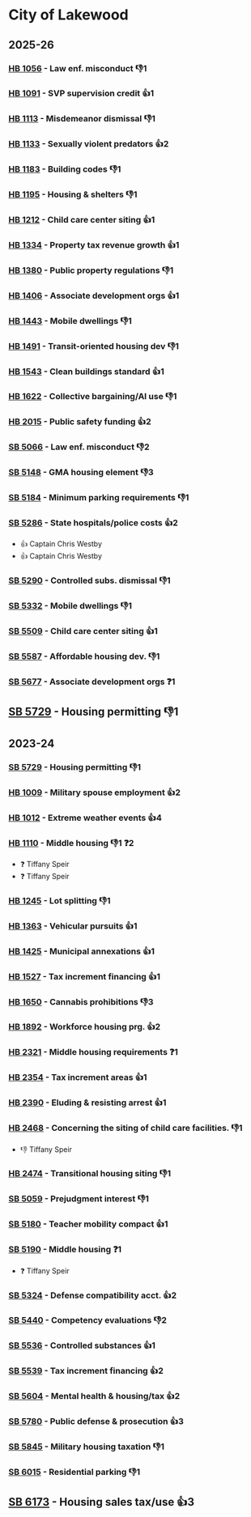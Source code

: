 # City of Lakewood
## 2025-26

### [HB 1056](/bill/2025-26/hb/1056/) - Law enf. misconduct  👎1 

### [HB 1091](/bill/2025-26/hb/1091/) - SVP supervision credit 👍1  

### [HB 1113](/bill/2025-26/hb/1113/) - Misdemeanor dismissal  👎1 

### [HB 1133](/bill/2025-26/hb/1133/) - Sexually violent predators 👍2  

### [HB 1183](/bill/2025-26/hb/1183/) - Building codes  👎1 

### [HB 1195](/bill/2025-26/hb/1195/) - Housing & shelters  👎1 

### [HB 1212](/bill/2025-26/hb/1212/) - Child care center siting 👍1  

### [HB 1334](/bill/2025-26/hb/1334/) - Property tax revenue growth 👍1  

### [HB 1380](/bill/2025-26/hb/1380/) - Public property regulations  👎1 

### [HB 1406](/bill/2025-26/hb/1406/) - Associate development orgs 👍1  

### [HB 1443](/bill/2025-26/hb/1443/) - Mobile dwellings  👎1 

### [HB 1491](/bill/2025-26/hb/1491/) - Transit-oriented housing dev  👎1 

### [HB 1543](/bill/2025-26/hb/1543/) - Clean buildings standard 👍1  

### [HB 1622](/bill/2025-26/hb/1622/) - Collective bargaining/AI use  👎1 

### [HB 2015](/bill/2025-26/hb/2015/) - Public safety funding 👍2  

### [SB 5066](/bill/2025-26/sb/5066/) - Law enf. misconduct  👎2 

### [SB 5148](/bill/2025-26/sb/5148/) - GMA housing element  👎3 

### [SB 5184](/bill/2025-26/sb/5184/) - Minimum parking requirements  👎1 

### [SB 5286](/bill/2025-26/sb/5286/) - State hospitals/police costs 👍2  
* 👍 Captain Chris Westby
* 👍 Captain Chris Westby

### [SB 5290](/bill/2025-26/sb/5290/) - Controlled subs. dismissal  👎1 

### [SB 5332](/bill/2025-26/sb/5332/) - Mobile dwellings  👎1 

### [SB 5509](/bill/2025-26/sb/5509/) - Child care center siting 👍1  

### [SB 5587](/bill/2025-26/sb/5587/) - Affordable housing dev.  👎1 

### [SB 5677](/bill/2025-26/sb/5677/) - Associate development orgs   ❓1

## [SB 5729](/bill/2025-26/sb/5729/) - Housing permitting  👎1 

## 2023-24

### [SB 5729](/bill/2023-24/sb/5729/) - Housing permitting  👎1 

### [HB 1009](/bill/2023-24/hb/1009/) - Military spouse employment 👍2  

### [HB 1012](/bill/2023-24/hb/1012/) - Extreme weather events 👍4  

### [HB 1110](/bill/2023-24/hb/1110/) - Middle housing  👎1 ❓2
* ❓ Tiffany Speir
* ❓ Tiffany Speir

### [HB 1245](/bill/2023-24/hb/1245/) - Lot splitting  👎1 

### [HB 1363](/bill/2023-24/hb/1363/) - Vehicular pursuits 👍1  

### [HB 1425](/bill/2023-24/hb/1425/) - Municipal annexations 👍1  

### [HB 1527](/bill/2023-24/hb/1527/) - Tax increment financing 👍1  

### [HB 1650](/bill/2023-24/hb/1650/) - Cannabis prohibitions  👎3 

### [HB 1892](/bill/2023-24/hb/1892/) - Workforce housing prg. 👍2  

### [HB 2321](/bill/2023-24/hb/2321/) - Middle housing requirements   ❓1

### [HB 2354](/bill/2023-24/hb/2354/) - Tax increment areas 👍1  

### [HB 2390](/bill/2023-24/hb/2390/) - Eluding & resisting arrest 👍1  

### [HB 2468](/bill/2023-24/hb/2468/) - Concerning the siting of child care facilities.  👎1 
* 👎 Tiffany Speir

### [HB 2474](/bill/2023-24/hb/2474/) - Transitional housing siting  👎1 

### [SB 5059](/bill/2023-24/sb/5059/) - Prejudgment interest  👎1 

### [SB 5180](/bill/2023-24/sb/5180/) - Teacher mobility compact 👍1  

### [SB 5190](/bill/2023-24/sb/5190/) - Middle housing   ❓1
* ❓ Tiffany Speir

### [SB 5324](/bill/2023-24/sb/5324/) - Defense compatibility acct. 👍2  

### [SB 5440](/bill/2023-24/sb/5440/) - Competency evaluations  👎2 

### [SB 5536](/bill/2023-24/sb/5536/) - Controlled substances 👍1  

### [SB 5539](/bill/2023-24/sb/5539/) - Tax increment financing 👍2  

### [SB 5604](/bill/2023-24/sb/5604/) - Mental health & housing/tax 👍2  

### [SB 5780](/bill/2023-24/sb/5780/) - Public defense & prosecution 👍3  

### [SB 5845](/bill/2023-24/sb/5845/) - Military housing taxation  👎1 

### [SB 6015](/bill/2023-24/sb/6015/) - Residential parking  👎1 

## [SB 6173](/bill/2023-24/sb/6173/) - Housing sales tax/use 👍3  

